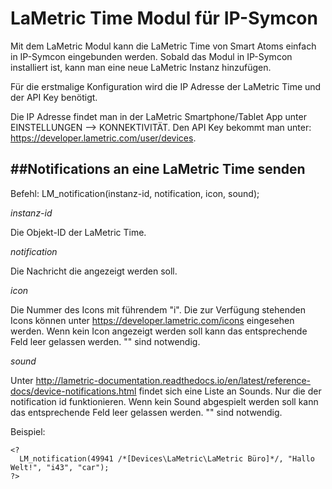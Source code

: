 # LaMetric Time Modul für IP-Symcon

Mit dem LaMetric Modul kann die LaMetric Time von Smart Atoms einfach in IP-Symcon eingebunden werden.
Sobald das Modul in IP-Symcon installiert ist, kann man eine neue LaMetric Instanz hinzufügen.

Für die erstmalige Konfiguration wird die IP Adresse der LaMetric Time und der API Key benötigt.

Die IP Adresse findet man in der LaMetric Smartphone/Tablet App unter EINSTELLUNGEN --> KONNEKTIVITÄT.
Den API Key bekommt man unter: https://developer.lametric.com/user/devices.

##Notifications an eine LaMetric Time senden
------------------------------------------

Befehl: LM_notification(instanz-id, notification, icon, sound);

*instanz-id*

Die Objekt-ID der LaMetric Time.

*notification*

Die Nachricht die angezeigt werden soll.

*icon*

Die Nummer des Icons mit führendem "i".
Die zur Verfügung stehenden Icons können unter https://developer.lametric.com/icons eingesehen werden.
Wenn kein Icon angezeigt werden soll kann das entsprechende Feld leer gelassen werden. "" sind notwendig.

*sound*

Unter http://lametric-documentation.readthedocs.io/en/latest/reference-docs/device-notifications.html findet sich eine Liste an Sounds. Nur die der notification id funktionieren.
Wenn kein Sound abgespielt werden soll kann das entsprechende Feld leer gelassen werden. "" sind notwendig.

Beispiel:
```
<?
  LM_notification(49941 /*[Devices\LaMetric\LaMetric Büro]*/, "Hallo Welt!", "i43", "car");
?>
```

